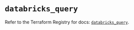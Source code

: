 # `databricks_query`

Refer to the Terraform Registry for docs: [`databricks_query`](https://registry.terraform.io/providers/databricks/databricks/1.82.0/docs/resources/query).
